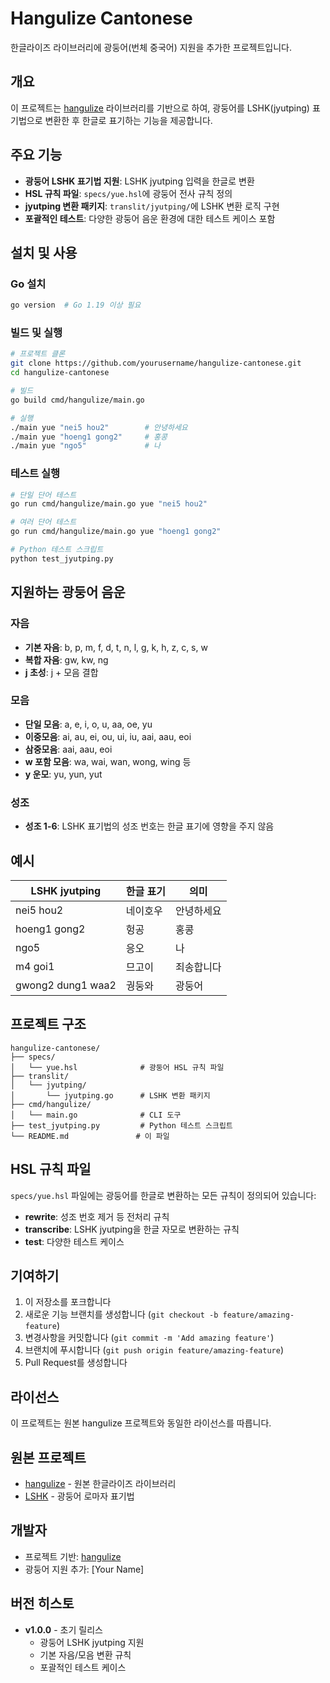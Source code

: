 # Hangulize Cantonese

한글라이즈 라이브러리에 광둥어(번체 중국어) 지원을 추가한 프로젝트입니다.

## 개요

이 프로젝트는 [hangulize](https://github.com/hangulize/hangulize) 라이브러리를 기반으로 하여, 광둥어를 LSHK(jyutping) 표기법으로 변환한 후 한글로 표기하는 기능을 제공합니다.

## 주요 기능

- **광둥어 LSHK 표기법 지원**: LSHK jyutping 입력을 한글로 변환
- **HSL 규칙 파일**: `specs/yue.hsl`에 광둥어 전사 규칙 정의
- **jyutping 변환 패키지**: `translit/jyutping/`에 LSHK 변환 로직 구현
- **포괄적인 테스트**: 다양한 광둥어 음운 환경에 대한 테스트 케이스 포함

## 설치 및 사용

### Go 설치
```bash
go version  # Go 1.19 이상 필요
```

### 빌드 및 실행
```bash
# 프로젝트 클론
git clone https://github.com/yourusername/hangulize-cantonese.git
cd hangulize-cantonese

# 빌드
go build cmd/hangulize/main.go

# 실행
./main yue "nei5 hou2"        # 안녕하세요
./main yue "hoeng1 gong2"     # 홍콩
./main yue "ngo5"             # 나
```

### 테스트 실행
```bash
# 단일 단어 테스트
go run cmd/hangulize/main.go yue "nei5 hou2"

# 여러 단어 테스트
go run cmd/hangulize/main.go yue "hoeng1 gong2"

# Python 테스트 스크립트
python test_jyutping.py
```

## 지원하는 광둥어 음운

### 자음
- **기본 자음**: b, p, m, f, d, t, n, l, g, k, h, z, c, s, w
- **복합 자음**: gw, kw, ng
- **j 초성**: j + 모음 결합

### 모음
- **단일 모음**: a, e, i, o, u, aa, oe, yu
- **이중모음**: ai, au, ei, ou, ui, iu, aai, aau, eoi
- **삼중모음**: aai, aau, eoi
- **w 포함 모음**: wa, wai, wan, wong, wing 등
- **y 운모**: yu, yun, yut

### 성조
- **성조 1-6**: LSHK 표기법의 성조 번호는 한글 표기에 영향을 주지 않음

## 예시

| LSHK jyutping | 한글 표기 | 의미 |
|---------------|-----------|------|
| nei5 hou2 | 네이호우 | 안녕하세요 |
| hoeng1 gong2 | 헝공 | 홍콩 |
| ngo5 | 응오 | 나 |
| m4 goi1 | 므고이 | 죄송합니다 |
| gwong2 dung1 waa2 | 궝둥와 | 광둥어 |

## 프로젝트 구조

```
hangulize-cantonese/
├── specs/
│   └── yue.hsl              # 광둥어 HSL 규칙 파일
├── translit/
│   └── jyutping/
│       └── jyutping.go      # LSHK 변환 패키지
├── cmd/hangulize/
│   └── main.go              # CLI 도구
├── test_jyutping.py         # Python 테스트 스크립트
└── README.md               # 이 파일
```

## HSL 규칙 파일

`specs/yue.hsl` 파일에는 광둥어를 한글로 변환하는 모든 규칙이 정의되어 있습니다:

- **rewrite**: 성조 번호 제거 등 전처리 규칙
- **transcribe**: LSHK jyutping을 한글 자모로 변환하는 규칙
- **test**: 다양한 테스트 케이스

## 기여하기

1. 이 저장소를 포크합니다
2. 새로운 기능 브랜치를 생성합니다 (`git checkout -b feature/amazing-feature`)
3. 변경사항을 커밋합니다 (`git commit -m 'Add amazing feature'`)
4. 브랜치에 푸시합니다 (`git push origin feature/amazing-feature`)
5. Pull Request를 생성합니다

## 라이선스

이 프로젝트는 원본 hangulize 프로젝트와 동일한 라이선스를 따릅니다.

## 원본 프로젝트

- [hangulize](https://github.com/hangulize/hangulize) - 원본 한글라이즈 라이브러리
- [LSHK](https://www.lshk.org/jyutping) - 광둥어 로마자 표기법

## 개발자

- 프로젝트 기반: [hangulize](https://github.com/hangulize/hangulize)
- 광둥어 지원 추가: [Your Name]

## 버전 히스토

- **v1.0.0** - 초기 릴리스
  - 광둥어 LSHK jyutping 지원
  - 기본 자음/모음 변환 규칙
  - 포괄적인 테스트 케이스